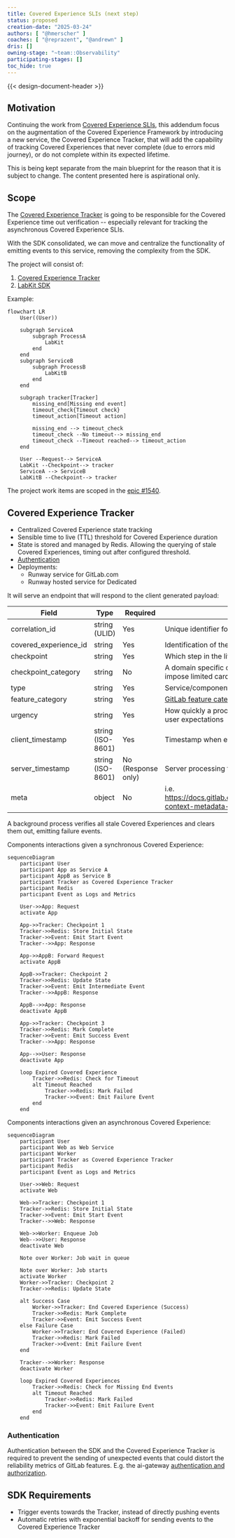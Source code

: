 ```yaml
---
title: Covered Experience SLIs (next step)
status: proposed
creation-date: "2025-03-24"
authors: [ "@hmerscher" ]
coaches: [ "@reprazent", "@andrewn" ]
dris: []
owning-stage: "~team::Observability"
participating-stages: []
toc_hide: true
---
```


<!-- vale gitlab.FutureTense = NO -->

<!-- This renders the design document header on the detail page, so don't remove it-->
{{< design-document-header >}}

## Motivation

Continuing the work from [Covered Experience SLIs](_index.md), this addendum focus on the augmentation of the Covered Experience Framework
by introducing a new service, the Covered Experience Tracker, that will add the capability of tracking Covered Experiences that
never complete (due to errors mid journey), or do not complete within its expected lifetime.

This is being kept separate from the main blueprint for the reason that it is subject to change. The content presented here is aspirational only.

## Scope

The [Covered Experience Tracker](#covered-experience-tracker) is going to be responsible for the Covered Experience time out verification --
especially relevant for tracking the asynchronous Covered Experience SLIs.

With the SDK consolidated, we can move and centralize the functionality of emitting events to this service, removing the complexity from the SDK.

The project will consist of:

1. [Covered Experience Tracker](#covered-experience-tracker)
2. [LabKit SDK](#sdk-requirements)

Example:

```mermaid
flowchart LR
    User((User))

    subgraph ServiceA
        subgraph ProcessA
            LabKit
        end
    end
    subgraph ServiceB
        subgraph ProcessB
            LabKitB
        end
    end

    subgraph tracker[Tracker]
        missing_end[Missing end event]
        timeout_check{Timeout check}
        timeout_action[Timeout action]

        missing_end --> timeout_check
        timeout_check --No timeout--> missing_end
        timeout_check --Timeout reached--> timeout_action
    end

    User --Request--> ServiceA
    LabKit --Checkpoint--> tracker
    ServiceA --> ServiceB
    LabKitB --Checkpoint--> tracker
```

The project work items are scoped in the [epic #1540](https://gitlab.com/groups/gitlab-com/gl-infra/-/epics/1540).

## Covered Experience Tracker

- Centralized Covered Experience state tracking
- Sensible time to live (TTL) threshold for Covered Experience duration
- State is stored and managed by Redis. Allowing the querying of stale Covered Experiences, timing out after configured threshold.
- [Authentication](#authentication)
- Deployments:
  - Runway service for GitLab.com
  - Runway hosted service for Dedicated

It will serve an endpoint that will respond to the client generated payload:

| Field                 | Type              | Required           | Description                                                                                                   | Example                            |
|-----------------------|-------------------|--------------------|---------------------------------------------------------------------------------------------------------------|------------------------------------|
| correlation_id        | string (ULID)     | Yes                | Unique identifier for the covered experience                                                                  | "01JP0EM7HB39WSJNR4662MYZ6V"       |
| covered_experience_id | string            | Yes                | Identification of the Covered Experience                                                                      | "http_request"                     |
| checkpoint            | string            | Yes                | Which step in the lifecycle                                                                                   | "start" \| "end" \| "intermediate" |
| checkpoint_category   | string            | No                 | A domain specific category for the checkpoint. TBD: impose limited cardinality.                               | "authorize"                        |
| type                  | string            | Yes                | Service/component generating the event                                                                        | "web", "database"                  |
| feature_category      | string            | Yes                | [GitLab feature category](https://docs.gitlab.com/development/feature_categorization/#feature-categorization) | "source_code_management"           |
| urgency               | string            | Yes                | How quickly a process needs to complete based on user expectations                                            | "sync_fast"                        |
| client_timestamp      | string (ISO-8601) | Yes                | Timestamp when event occurred                                                                                 | "2025-02-06T14:30:00Z"             |
| server_timestamp      | string (ISO-8601) | No (Response only) | Server processing timestamp                                                                                   | "2025-02-06T14:30:00.123Z"         |
| meta                  | object            | No                 | i.e. https://docs.gitlab.com/development/logging/#logging-context-metadata-through-rails-or-grape-requests    |                                    |

A background process verifies all stale Covered Experiences and clears them out, emitting failure events.

Components interactions given a synchronous Covered Experience:

```mermaid
sequenceDiagram
    participant User
    participant App as Service A
    participant AppB as Service B
    participant Tracker as Covered Experience Tracker
    participant Redis
    participant Event as Logs and Metrics

    User->>App: Request
    activate App

    App->>Tracker: Checkpoint 1
    Tracker->>Redis: Store Initial State
    Tracker->>Event: Emit Start Event
    Tracker-->>App: Response

    App->>AppB: Forward Request
    activate AppB

    AppB->>Tracker: Checkpoint 2
    Tracker->>Redis: Update State
    Tracker->>Event: Emit Intermediate Event
    Tracker-->>AppB: Response

    AppB-->>App: Response
    deactivate AppB

    App->>Tracker: Checkpoint 3
    Tracker->>Redis: Mark Complete
    Tracker->>Event: Emit Success Event
    Tracker-->>App: Response

    App-->>User: Response
    deactivate App

    loop Expired Covered Experience
        Tracker->>Redis: Check for Timeout
        alt Timeout Reached
            Tracker->>Redis: Mark Failed
            Tracker->>Event: Emit Failure Event
        end
    end
```

Components interactions given an asynchronous Covered Experience:

```mermaid
sequenceDiagram
    participant User
    participant Web as Web Service
    participant Worker
    participant Tracker as Covered Experience Tracker
    participant Redis
    participant Event as Logs and Metrics

    User->>Web: Request
    activate Web

    Web->>Tracker: Checkpoint 1
    Tracker->>Redis: Store Initial State
    Tracker->>Event: Emit Start Event
    Tracker-->>Web: Response

    Web->>Worker: Enqueue Job
    Web-->>User: Response
    deactivate Web

    Note over Worker: Job wait in queue

    Note over Worker: Job starts
    activate Worker
    Worker->>Tracker: Checkpoint 2
    Tracker->>Redis: Update State

    alt Success Case
        Worker->>Tracker: End Covered Experience (Success)
        Tracker->>Redis: Mark Complete
        Tracker->>Event: Emit Success Event
    else Failure Case
        Worker->>Tracker: End Covered Experience (Failed)
        Tracker->>Redis: Mark Failed
        Tracker->>Event: Emit Failure Event
    end

    Tracker-->>Worker: Response
    deactivate Worker

    loop Expired Covered Experiences
        Tracker->>Redis: Check for Missing End Events
        alt Timeout Reached
            Tracker->>Redis: Mark Failed
            Tracker->>Event: Emit Failure Event
        end
    end
```

### Authentication

Authentication between the SDK and the Covered Experience Tracker is required to prevent the sending of unexpected events that could distort the reliability metrics of GitLab features.
E.g. the ai-gateway [authentication and authorization](https://gitlab.com/gitlab-org/modelops/applied-ml/code-suggestions/ai-assist/-/blob/884ec8a1e92c1db13f12a1b0093e4e82aa50cad7/docs/auth.md).

## SDK Requirements

- Trigger events towards the Tracker, instead of directly pushing events
- Automatic retries with exponential backoff for sending events to the Covered Experience Tracker
